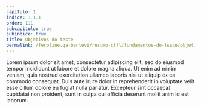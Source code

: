 ```yaml
---
capitulo: 1
indice: 1.1.1
order: 111
subcapitulo: true
subindice: true
title: Objetivos do teste
permalink: /feroline.qa-bentevi/resumo-ctfl/fundamentos-do-teste/objetivos-do-teste
---
```



<p class="text-start"> Lorem ipsum dolor sit amet, consectetur adipiscing elit, sed do eiusmod tempor incididunt ut labore et dolore magna aliqua. Ut enim ad minim veniam, quis nostrud exercitation ullamco laboris nisi ut aliquip ex ea commodo consequat. Duis aute irure dolor in reprehenderit in voluptate velit esse cillum dolore eu fugiat nulla pariatur. Excepteur sint occaecat cupidatat non proident, sunt in culpa qui officia deserunt mollit anim id est laborum.
</p>
